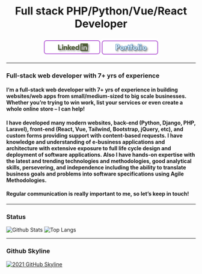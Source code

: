 

<h1 align="center">Full stack PHP/Python/Vue/React Developer</h1>

###
<p align="center">
    <a href="https://www.linkedin.com/in/gabriel-w-n-7b2132220/" target="_blank" rel="noopener noreferrer"><img align="center" src="Assets/LinkedinBtn.png" width="150px" /></a>
    <a href="https://gabrielnosek.github.io" target="_blank" rel="noopener noreferrer"><img align="center" src="Assets/PortfolioBtn.png" width="150px" /></a>
</p>

---
### Full-stack web developer with 7+ yrs of experience 
####   I’m a full-stack web developer with 7+ yrs of experience in building websites/web apps from small/medium-sized to big scale businesses. Whether you’re trying to win work, list your services or even create a whole online store – I can help!
####   I have developed many modern websites, back-end (Python, Django, PHP, Laravel), front-end (React, Vue, Tailwind, Bootstrap, jQuery, etc), and custom forms providing support with content-based requests. I have knowledge and understanding of e-business applications and architecture with extensive exposure to full life cycle design and deployment of software applications. Also I have hands-on expertise with the latest and trending technologies and methodologies, good analytical skills, persevering, and independence including the ability to translate business goals and problems into software specifications using Agile Methodologies.
####   Regular communication is really important to me, so let’s keep in touch!



---
### Status
![Github Stats](https://github-readme-stats.vercel.app/api?username=gabrielnosek&count_private=true&show_icons=true&include_all_commits=true)
![Top Langs](https://github-readme-stats.vercel.app/api/top-langs/?username=gabrielnosek&hide=TeX&layout=compact)

---
### Github Skyline
<a href="https://skyline.github.com/gabrielnosek/2021" title="2021 GitHub Skyline"><img src="https://skyline.github.com/gabrielnosek/2021.png" alt="2021 GitHub Skyline" width="50%" /></a>
